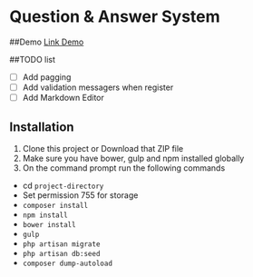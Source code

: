 # Question & Answer System

##Demo
[Link Demo](http://latasy.com)

##TODO list
- [ ] Add pagging
- [ ] Add validation messagers when register
- [ ] Add Markdown Editor

## Installation

1. Clone this project or Download that ZIP file
2. Make sure you have bower, gulp and npm installed globally
3. On the command prompt run the following commands
- cd `project-directory`
- Set permission 755 for storage
- `composer install`
- `npm install`
- `bower install`
- `gulp`
- `php artisan migrate`
- `php artisan db:seed`
- `composer dump-autoload`

